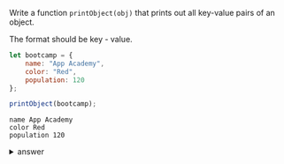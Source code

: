Write a function `printObject(obj)` that prints out all key-value pairs of an object. 

The format should be key - value.

```js
let bootcamp = {
    name: "App Academy",
    color: "Red",
    population: 120
};

printObject(bootcamp);
```

```
name App Academy
color Red
population 120
```

<details>

  <summary>answer</summary>

```js
function printObject(obj) {
    for (let [k,v] of Object.entries(obj)) {
        console.log(k, v);
    }
}
```

</details>
